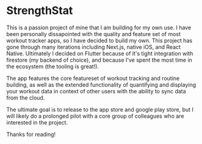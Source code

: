 # StrengthStat 

This is a passion project of mine that I am building for my own use. I have been personally dissapointed with the quality and feature set of most workout tracker apps, so I have decided to build my own. This project has gone through many iterations including Next.js, native iOS, and React Native. Ultimately I decided on Flutter because of it's tight integration with firestore (my backend of choice), and because I've spent the most time in the ecosystem (the tooling is great!).

The app features the core featureset of workout tracking and routine building, as well as the extended functionality of quantifying and displaying your workout data in context of other users with the ability to sync data from the cloud. 

The ultimate goal is to release to the app store and google play store, but I will likely do a prolonged pilot with a core group of colleagues who are interested in the project.

Thanks for reading!